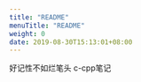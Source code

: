 ```yaml
---
title: "README"
menuTitle: "README"
weight: 0
date: 2019-08-30T15:13:01+08:00
---
```

好记性不如烂笔头 c-cpp笔记